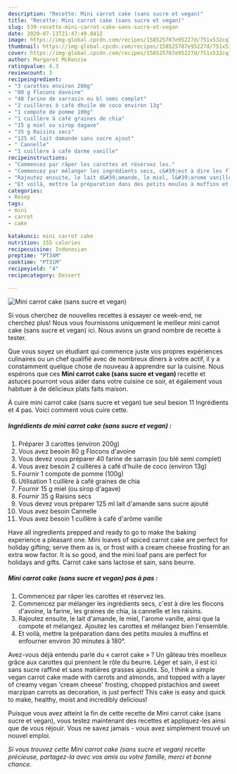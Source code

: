 ```yaml
---
description: "Recette: Mini carrot cake (sans sucre et vegan)"
title: "Recette: Mini carrot cake (sans sucre et vegan)"
slug: 539-recette-mini-carrot-cake-sans-sucre-et-vegan
date: 2020-07-13T21:47:49.841Z
image: https://img-global.cpcdn.com/recipes/158525787e95227d/751x532cq70/mini-carrot-cake-sans-sucre-et-vegan-photo-principale-de-la-recette.jpg
thumbnail: https://img-global.cpcdn.com/recipes/158525787e95227d/751x532cq70/mini-carrot-cake-sans-sucre-et-vegan-photo-principale-de-la-recette.jpg
cover: https://img-global.cpcdn.com/recipes/158525787e95227d/751x532cq70/mini-carrot-cake-sans-sucre-et-vegan-photo-principale-de-la-recette.jpg
author: Margaret McKenzie
ratingvalue: 4.3
reviewcount: 3
recipeingredient:
- "3 carottes environ 200g"
- "80 g Flocons davoine"
- "40 farine de sarrasin ou bl semi complet"
- "2 cuillères à café dhuile de coco environ 13g"
- "1 compote de pomme 100g"
- "1 cuillère à café graines de chia"
- "15 g miel ou sirop dagave"
- "35 g Raisins secs"
- "125 ml lait damande sans sucre ajout"
- " Cannelle"
- "1 cuillère à café darme vanille"
recipeinstructions:
- "Commencez par râper les carottes et réservez les."
- "Commencez par mélanger les ingrédients secs, c&#39;est à dire les flocons d&#39;avoine, la farine, les graines de chia, la cannelle et les raisins."
- "Rajoutez ensuite, le lait d&#39;amande, le miel, l&#39;arome vanille, ainsi que la compote et mélangez. Ajoutez les carottes et mélangez bien l&#39;ensemble."
- "Et voilà, mettre la préparation dans des petits moules à muffins et enfourner environ 30 minutes à 180°."
categories:
- Resep
tags:
- mini
- carrot
- cake

katakunci: mini carrot cake 
nutrition: 155 calories
recipecuisine: Indonesian
preptime: "PT34M"
cooktime: "PT31M"
recipeyield: "4"
recipecategory: Dessert

---
```



![Mini carrot cake (sans sucre et vegan)](https://img-global.cpcdn.com/recipes/158525787e95227d/751x532cq70/mini-carrot-cake-sans-sucre-et-vegan-photo-principale-de-la-recette.jpg)

Si vous cherchez de nouvelles recettes à essayer ce week-end, ne cherchez plus! Nous vous fournissons uniquement le meilleur mini carrot cake (sans sucre et vegan) ici. Nous avons un grand nombre de recette à tester.

Que vous soyez un étudiant qui commence juste vos propres expériences culinaires ou un chef qualifié avec de nombreux dîners à votre actif, il y a constamment quelque chose de nouveau à apprendre sur la cuisine. Nous espérons que ces <strong> Mini carrot cake (sans sucre et vegan) </strong> recette et astuces pourront vous aider dans votre cuisine ce soir, et également vous habituer à de délicieux plats faits maison.

<!--inarticleads1-->

À cuire mini carrot cake (sans sucre et vegan) tue seul besion 11 Ingrédients et 4 pas. Voici comment vous cuire cette.

##### Ingrédients de mini carrot cake (sans sucre et vegan) :

1. Préparer 3 carottes (environ 200g)
1. Vous avez besoin 80 g Flocons d&#39;avoine
1. Vous devez vous préparer 40 farine de sarrasin (ou blé semi complet)
1. Vous avez besoin 2 cuillères à café d&#39;huile de coco (environ 13g)
1. Fournir 1 compote de pomme (100g)
1. Utilisation 1 cuillère à café graines de chia
1. Fournir 15 g miel (ou sirop d&#39;agave)
1. Fournir 35 g Raisins secs
1. Vous devez vous préparer 125 ml lait d&#39;amande sans sucre ajouté
1. Vous avez besoin  Cannelle
1. Vous avez besoin 1 cuillère à café d&#39;arôme vanille


Have all ingredients prepped and ready to go to make the baking experience a pleasant one. Mini loaves of spiced carrot cake are perfect for holiday gifting; serve them as is, or frost with a cream cheese frosting for an extra wow factor. It is so good, and the mini loaf pans are perfect for holidays and gifts. Carrot cake sans lactose et sain, sans beurre. 

<!--inarticleads2-->

##### Mini carrot cake (sans sucre et vegan) pas à pas :

1. Commencez par râper les carottes et réservez les.
1. Commencez par mélanger les ingrédients secs, c&#39;est à dire les flocons d&#39;avoine, la farine, les graines de chia, la cannelle et les raisins.
1. Rajoutez ensuite, le lait d&#39;amande, le miel, l&#39;arome vanille, ainsi que la compote et mélangez. Ajoutez les carottes et mélangez bien l&#39;ensemble.
1. Et voilà, mettre la préparation dans des petits moules à muffins et enfourner environ 30 minutes à 180°.


Avez-vous déjà entendu parlé du « carrot cake » ? Un gâteau très moelleux grâce aux carottes qui prennent le rôle du beurre. Léger et sain, il est ici sans sucre raffiné et sans matières grasses ajoutés. So, I think a simple vegan carrot cake made with carrots and almonds, and topped with a layer of creamy vegan &#39;cream cheese&#39; frosting, chopped pistachios and sweet marzipan carrots as decoration, is just perfect! This cake is easy and quick to make, healthy, moist and incredibly delicious! 

<!--inarticleads1-->

<p>
Puisque vous avez atteint la fin de cette recette de Mini carrot cake (sans sucre et vegan), vous testez maintenant des recettes et appliquez-les ainsi que de vous réjouir. Vous ne savez jamais - vous avez simplement trouvé un nouvel emploi.
</p>

<p>
<i>Si vous trouvez cette Mini carrot cake (sans sucre et vegan) recette précieuse, partagez-la avec vos amis ou votre famille, merci et bonne chance.</i>
</p>
